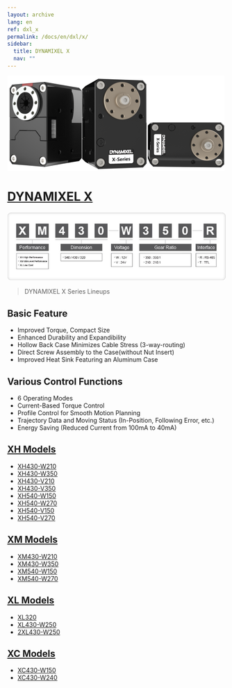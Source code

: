 ```yaml
---
layout: archive
lang: en
ref: dxl_x
permalink: /docs/en/dxl/x/
sidebar:
  title: DYNAMIXEL X
  nav: ""
---
```


![](/assets/images/dxl/x/x_series_product.png)

# [DYNAMIXEL X](#dynamixel-x)

![](/assets/images/dxl/x/dxl_x_productline.jpg)

> DYNAMIXEL X Series Lineups

## Basic Feature
- Improved Torque, Compact Size
- Enhanced Durability and Expandibility
- Hollow Back Case Minimizes Cable Stress (3-way-routing)
- Direct Screw Assembly to the Case(without Nut Insert)
- Improved Heat Sink Featuring an Aluminum Case
 

## Various Control Functions
- 6 Operating Modes
- Current-Based Torque Control
- Profile Control for Smooth Motion Planning
- Trajectory Data and Moving Status (In-Position, Following Error, etc.)
- Energy Saving (Reduced Current from 100mA to 40mA)

## [XH Models](#xh-models)
- [XH430-W210](/docs/en/dxl/x/xh430-w210/)
- [XH430-W350](/docs/en/dxl/x/xh430-w350/)
- [XH430-V210](/docs/en/dxl/x/xh430-v210/)
- [XH430-V350](/docs/en/dxl/x/xh430-v350/)
- [XH540-W150](/docs/en/dxl/x/xh540-w150/)
- [XH540-W270](/docs/en/dxl/x/xh540-w270/)
- [XH540-V150](/docs/en/dxl/x/xh540-v150/)
- [XH540-V270](/docs/en/dxl/x/xh540-v270/)


## [XM Models](#xm-models)
- [XM430-W210](/docs/en/dxl/x/xm430-w210/)
- [XM430-W350](/docs/en/dxl/x/xm430-w350/)
- [XM540-W150](/docs/en/dxl/x/xm540-w150/)
- [XM540-W270](/docs/en/dxl/x/xm540-w270/)

## [XL Models](#xl-models)
- [XL320](/docs/en/dxl/x/xl320/)
- [XL430-W250](/docs/en/dxl/x/xl430-w250/)
- [2XL430-W250](/docs/en/dxl/x/2xl430-w250/)

## [XC Models](#xc-models)
- [XC430-W150](/docs/en/dxl/x/xc430-w150/)
- [XC430-W240](/docs/en/dxl/x/xc430-w240/)
